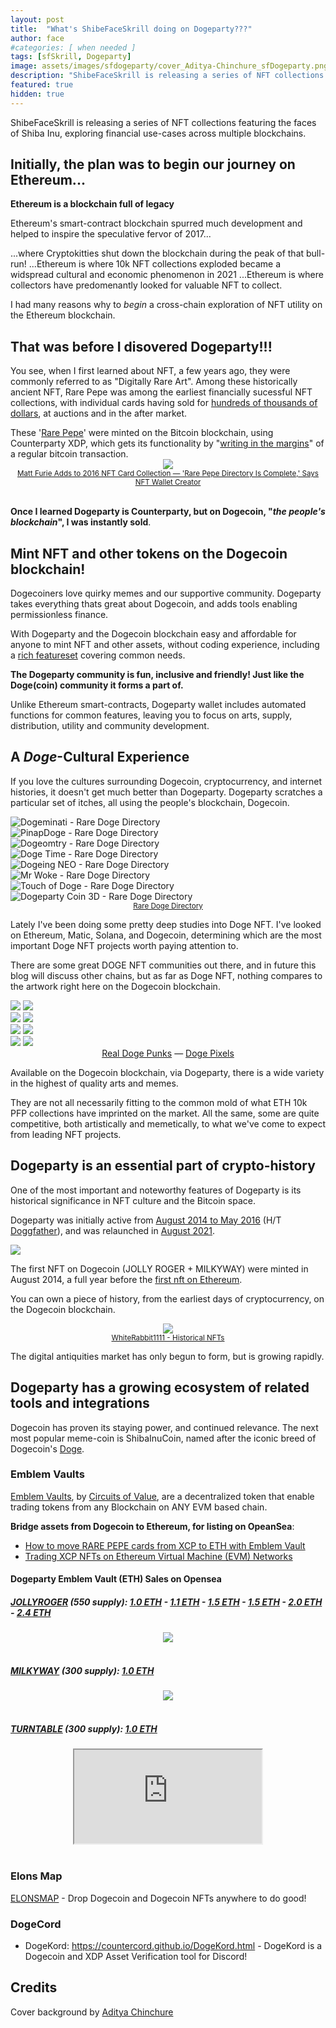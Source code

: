 ```yaml
---
layout: post
title:  "What's ShibeFaceSkrill doing on Dogeparty???"
author: face
#categories: [ when needed ]
tags: [sfSkrill, Dogeparty]
image: assets/images/sfdogeparty/cover_Aditya-Chinchure_sfDogeparty.png
description: "ShibeFaceSkrill is releasing a series of NFT collections featuring the faces of Shiba Inu exploring financial use-cases for NFT across multiple blockchains."
featured: true
hidden: true
---
```


<div class="alert alert-primary" role="alert">
  ShibeFaceSkrill is releasing a series of NFT collections featuring the faces of Shiba Inu, exploring financial use-cases across multiple blockchains.
</div>

## Initially, the plan was to begin our journey on Ethereum... 

**Ethereum is a blockchain full of legacy**

Ethereum's smart-contract blockchain spurred much development and helped to inspire the speculative fervor of 2017...

...where Cryptokitties shut down the blockchain during the peak of that bull-run!
...Ethereum is where 10k NFT collections exploded became a widspread cultural and economic phenomenon in 2021
...Ethereum is where collectors have predomenantly looked for valuable NFT to collect.

I had many reasons why to *begin* a cross-chain exploration of NFT utility on the Ethereum blockchain.

## That was before I disovered Dogeparty!!!

You see, when I first learned about NFT, a few years ago, they were commonly referred to as "Digitally Rare Art". Among these historically ancient NFT, Rare Pepe was among the earliest financially sucessful NFT collections, with individual cards having sold for [hundreds of thousands of dollars](https://en.wikipedia.org/wiki/Rare_Pepe#History), at auctions and in the after market. 

<div class="alert alert-primary" role="alert">
  These '<a href="https://knowyourmeme.com/memes/rare-pepe">Rare Pepe</a>' were minted on the Bitcoin blockchain, using Counterparty XDP, which gets its functionality by "<a href="https://counterparty.io/docs/protocol_specification/">writing in the margins</a>" of a regular bitcoin transaction. 
</div>
<center><img src="/assets/images/sfdogeparty/rarepepe.webp"><br>
<sub><a href="https://news.bitcoin.com/matt-furie-adds-to-2016-nft-card-collection-rare-pepe-directory-is-complete-says-nft-wallet-creator/">Matt Furie Adds to 2016 NFT Card Collection — 'Rare Pepe Directory Is Complete,' Says NFT Wallet Creator</a></sub></center>

<br><b>Once I learned Dogeparty is Counterparty, but on Dogecoin, "<em>the people's blockchain</em>", I was instantly sold</b>.

## Mint NFT and other tokens on the Dogecoin blockchain!

Dogecoiners love quirky memes and our supportive community. Dogeparty takes everything thats great about Dogecoin, and adds tools enabling permissionless finance. 

With Dogeparty and the Dogecoin blockchain easy and affordable for anyone to mint NFT and other assets, without coding experience, including a [rich featureset](https://dogeparty.net/#features) covering common needs. 

**The Dogeparty community is fun, inclusive and friendly! Just like the Doge(coin) community it forms a part of.**

Unlike Ethereum smart-contracts, Dogeparty wallet includes automated functions for common features, leaving you to focus on arts, supply, distribution, utility and community development.

## A _Doge_-Cultural Experience

If you love the cultures surrounding Dogecoin, cryptocurrency, and internet histories, it doesn't get much better than Dogeparty. Dogeparty scratches a particular set of itches, all using the people's blockchain, Dogecoin.

<script>
    $('#carousel-example').on('slide.bs.carousel', function (e) {
    /*
        CC 2.0 License Iatek LLC 2018 - Attribution required
    */
    var $e = $(e.relatedTarget);
    var idx = $e.index();
    var itemsPerSlide = 4;
    var totalItems = $('.carousel-item').length;
 
    if (idx >= totalItems-(itemsPerSlide-1)) {
        var it = itemsPerSlide - (totalItems - idx);
        for (var i=0; i<it; i++) {
            // append slides to end
            if (e.direction=="left") {
                $('.carousel-item').eq(i).appendTo('.carousel-inner');
            }
            else {
                $('.carousel-item').eq(0).appendTo('.carousel-inner');
            }
        }
    }
});
</script>
<!-- Top content -->
<div class="top-content">
    <div class="container-fluid">
        <div id="carousel-example" class="carousel slide" data-ride="carousel">
            <div class="carousel-inner row w-100 mx-auto" role="listbox">
                <div class="carousel-item col-12 col-sm-6 col-md-4 col-lg-3 active">
                    <img class="img-fluid mx-auto d-block" src="/assets/images/sfdogeparty/rare-doge/DOGEMINATI.gif" href="https://raredogedirectory.com/card/DOGEMINATI" alt="Dogeminati - Rare Doge Directory">
                </div>
                <div class="carousel-item col-12 col-sm-6 col-md-4 col-lg-3">
                    <img class="img-fluid mx-auto d-block" src="/assets/images/sfdogeparty/rare-doge/PINAPDOGE.gif" href="https://raredogedirectory.com/card/PINAPDOGE" alt="PinapDoge - Rare Doge Directory">
                </div>
                <div class="carousel-item col-12 col-sm-6 col-md-4 col-lg-3">
                    <img class="img-fluid mx-auto d-block" src="/assets/images/sfdogeparty/rare-doge/DOGEOMTRY.png" href="https://raredogedirectory.com/card/DOGEOMTRY" alt="Dogeomtry - Rare Doge Directory">
                </div>
                <div class="carousel-item col-12 col-sm-6 col-md-4 col-lg-3">
                    <img class="img-fluid mx-auto d-block" src="/assets/images/sfdogeparty/rare-doge/DOGETIME.png" href="https://raredogedirectory.com/card/DOGETIME" alt="Doge Time - Rare Doge Directory">
                </div>
                <div class="carousel-item col-12 col-sm-6 col-md-4 col-lg-3">
                    <img class="img-fluid mx-auto d-block" src="/assets/images/sfdogeparty/rare-doge/DOGEINGNEO.gif" href="https://raredogedirectory.com/card/DOGEINGNEO" alt="Dogeing NEO - Rare Doge Directory">
                </div>
                <div class="carousel-item col-12 col-sm-6 col-md-4 col-lg-3">
                    <img class="img-fluid mx-auto d-block" src="/assets/images/sfdogeparty/rare-doge/MRWOKE.png" href="https://raredogedirectory.com/card/MRWOKE" alt="Mr Woke - Rare Doge Directory">
                </div>
                <div class="carousel-item col-12 col-sm-6 col-md-4 col-lg-3">
                    <img class="img-fluid mx-auto d-block" src="/assets/images/sfdogeparty/rare-doge/touchofdoge.gif" href="https://raredogedirectory.com/card/TOUCHOFDOGE" alt="Touch of Doge - Rare Doge Directory">
                </div>
                <div class="carousel-item col-12 col-sm-6 col-md-4 col-lg-3">
                    <img class="img-fluid mx-auto d-block" src="/assets/images/sfdogeparty/rare-doge/DOGEPRTYCOIN.gif" href="https://raredogedirectory.com/card/DOGEPRTYCOIN" alt="Dogeparty Coin 3D - Rare Doge Directory">
                </div>
            </div> 
        </div>
    </div>
</div>
<center><sup><a href="https://raredogedirectory.com">Rare Doge Directory</a></sup></center>

<p>Lately I've been doing some pretty deep studies into Doge NFT. I've looked on Ethereum, Matic, Solana, and Dogecoin, determining which are the most important Doge NFT projects worth paying attention to.</p>

<p>There are some great DOGE NFT communities out there, and in future this blog will discuss other chains, but as far as Doge NFT, nothing compares to the artwork right here on the Dogecoin blockchain.</p>

<div class="row">
  <div class="column">
    <img src="/assets/images/sfdogeparty/doge-punks/realdogepunk20_finance-punk.png">
    <img src="/assets/images/sfdogeparty/doge-punks/realdogepunk5_party-punk.png">
  </div>
  <div class="column">
    <img src="/assets/images/sfdogeparty/doge-punks/realdogepunk23_pirate-punk.png">
    <img src="/assets/images/sfdogeparty/doge-punks/realdogepunk-jesus.png">
  </div>
  <div class="column">
    <img src="/assets/images/sfdogeparty/doge-pixels/Matrix-Doge.png">
    <img src="/assets/images/sfdogeparty/doge-pixels/Pharaoh-Doge.png">
  </div>
  <div class="column">
    <img src="/assets/images/sfdogeparty/doge-pixels/mcdonalds-doge.png">
    <img src="/assets/images/sfdogeparty/doge-pixels/belle-dogephine.gif">
  </div>
</div>
<center><a href="http://doge-punks.com/">Real Doge Punks</a> — <a href="https://dogepixels.io/">Doge Pixels</a></center>

<p>Available on the Dogecoin blockchain, via Dogeparty, there is a wide variety in the highest of quality arts and memes.</p> 

<p>They are not all necessarily fitting to the common mold of what ETH 10k PFP collections have imprinted on the market. All the same, some are quite competitive, both artistically and memetically, to what we've come to expect from leading NFT projects.</p>

## Dogeparty is an essential part of crypto-history

One of the most important and noteworthy features of Dogeparty is its historical significance in NFT culture and the Bitcoin space.

Dogeparty was initially active from [August 2014 to May 2016](https://doggfather.medium.com/dogeparty-nft-meta-layer-on-top-of-dogecoin-part-1-3105d7b24abf) (H/T [Doggfather](https://twitter.com/DoggfatherC)), and was relaunched in [August 2021](https://doggfather.medium.com/dogeparty-what-has-happened-since-relaunch-in-fall-2021-part-2-47a324303080).

![](/assets/images/sfdogeparty/historical-NFT-chart_2011-2014.png)

The first NFT on Dogecoin (JOLLY ROGER + MILKYWAY) were minted in August 2014, a full year before the [first nft on Ethereum](https://etheria.world/whatis.html).

You can own a piece of history, from the earliest days of cryptocurrency, on the Dogecoin blockchain. 

<center><img src="/assets/images/sfdogeparty/digital-antiquities_2011-2017_WRabbit1111.png"><br>
<sub><a href="https://twitter.com/WRabbit1111/status/1520046749637017602/photo/1">WhiteRabbit1111 - Historical NFTs</a></sub></center>

The digital antiquities market has only begun to form, but is growing rapidly. 

## Dogeparty has a growing ecosystem of related tools and integrations

Dogecoin has proven its staying power, and continued relevance. The next most popular meme-coin is ShibaInuCoin, named after the iconic breed of Dogecoin's [Doge](https://knowyourmeme.com/memes/doge).

### Emblem Vaults

[Emblem Vaults](https://emblem.finance/), by [Circuits of Value](https://circuitsofvalue.com), are a decentralized token that enable trading tokens from any Blockchain on ANY EVM based chain.

**Bridge assets from Dogecoin to Ethereum, for listing on OpeanSea**:

- [How to move RARE PEPE cards from XCP to ETH with Emblem Vault](https://youtu.be/S4gNPzLunjA?t=614) 
- [Trading XCP NFTs on Ethereum Virtual Machine (EVM) Networks](https://desktopcommando.medium.com/trading-xcp-nfts-on-ethereum-matic-networks-87a89101fd58)

#### Dogeparty Emblem Vault (ETH) Sales on Opensea

##### [JOLLYROGER](https://dogeparty.xchain.io/asset/JOLLYROGER) (550 supply): [1.0 ETH](https://opensea.io/assets/0x82c7a8f707110f5fbb16184a5933e9f78a34c6ab/8029409432362741) - [1.1 ETH](https://opensea.io/assets/0x82c7a8f707110f5fbb16184a5933e9f78a34c6ab/56124434602577931) - [1.5 ETH](https://opensea.io/assets/0x82c7a8f707110f5fbb16184a5933e9f78a34c6ab/2718871751143001) - [1.5 ETH](https://opensea.io/assets/0x82c7a8f707110f5fbb16184a5933e9f78a34c6ab/18523322209707731) - [2.0 ETH](https://opensea.io/assets/0x82c7a8f707110f5fbb16184a5933e9f78a34c6ab/89877054580959541) - [2.4 ETH](https://opensea.io/assets/0x82c7a8f707110f5fbb16184a5933e9f78a34c6ab/36449470027029831) 

<center><img class="img-responsive img-rounded img-fluid" src="http://i.imgur.com/fvBjuEK.png"></center><br>

##### [MILKYWAY](https://dogeparty.xchain.io/asset/MILKYWAY) (300 supply): [1.0 ETH](https://opensea.io/assets/0x82c7a8f707110f5fbb16184a5933e9f78a34c6ab/11814565816720161)

<center><img class="img-responsive img-rounded img-fluid" src="https://i.imgur.com/JocyXBD.jpg"></center><br>

##### [TURNTABLE](https://dogeparty.xchain.io/asset/TURNTABLE) (300 supply): [1.0 ETH](https://opensea.io/assets/0x82c7a8f707110f5fbb16184a5933e9f78a34c6ab/27631499887924281) 

<center>
  <div class="embed-responsive embed-responsive-16by9">
    <iframe class="embed-responsive-item" src="https://bafybeielsz55e3fdp5do6qxngiej2ntyvvm32z4tquuqxwqphikeglpghu.ipfs.dweb.link/"></iframe>
  </div>
</center><br>

### Elons Map

[ELONSMAP](https://elonsmap.com/) - Drop Dogecoin and Dogecoin NFTs anywhere to do good!


### DogeCord

- DogeKord: https://countercord.github.io/DogeKord.html - DogeKord is a Dogecoin and XDP Asset Verification tool for Discord!

## Credits

Cover background by [Aditya Chinchure](https://unsplash.com/photos/ZhQCZjr9fHo)